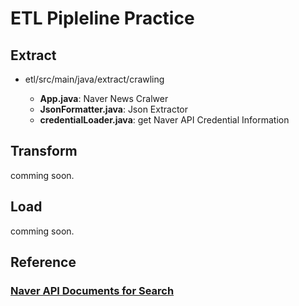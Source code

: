 # ETL Pipleline Practice

## Extract

* etl/src/main/java/extract/crawling

    * **App.java**: Naver News Cralwer
    * **JsonFormatter.java**: Json Extractor
    * **credentialLoader.java**: get Naver API Credential Information

## Transform

comming soon.

## Load

comming soon.

## Reference

### [Naver API Documents for Search](https://developers.naver.com/docs/serviceapi/search/blog/blog.md#%EB%B8%94%EB%A1%9C%EA%B7%B8)
